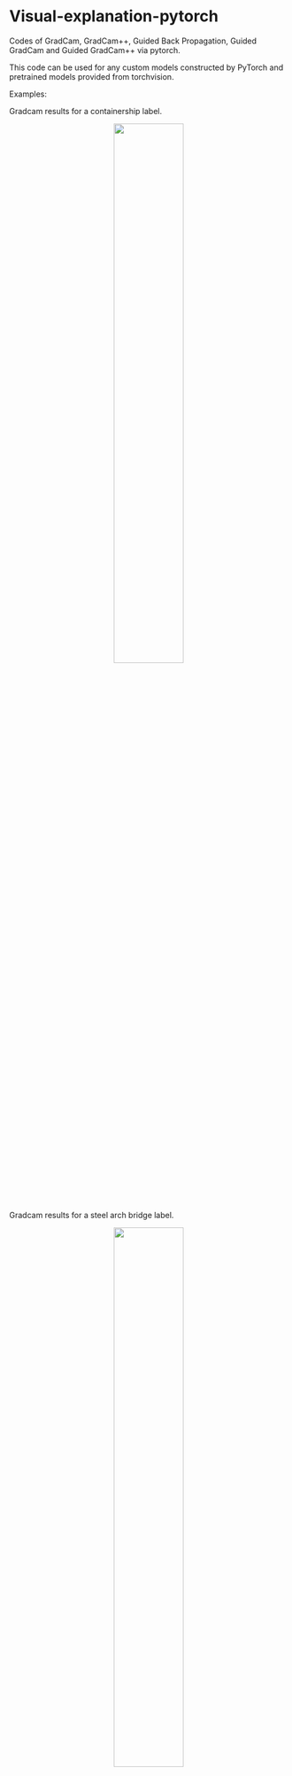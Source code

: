 # Visual-explanation-pytorch
Codes of GradCam, GradCam++, Guided Back Propagation,  Guided GradCam and Guided GradCam++ via pytorch.

This code can be used for any custom models constructed by PyTorch and pretrained models provided from torchvision.

Examples: 

Gradcam results for a containership label.
<p align="center">
<img src="https://user-images.githubusercontent.com/48608835/129145521-52017192-e4ab-4fda-bc7a-98098b58d3ec.png" width="50%" height="50%">
</p>

Gradcam results for a steel arch bridge label.
<p align="center">
<img src="https://user-images.githubusercontent.com/48608835/129145468-9b5b1ee5-86a2-43c6-882c-c1a544f6a4d4.png" width="50%" height="50%">
</p>

<table>
  <tr>
    <td> <img src="https://user-images.githubusercontent.com/48608835/129146959-64ad187a-5bd6-430f-953d-9ca85f7a819d.jpg" alt="1" width = 360px height = 640px ></td>
    <td> <img src="https://user-images.githubusercontent.com/48608835/129145521-52017192-e4ab-4fda-bc7a-98098b58d3ec.png" alt="2" width = 360px height = 640px></td>
    <td> <img src="https://user-images.githubusercontent.com/48608835/129145468-9b5b1ee5-86a2-43c6-882c-c1a544f6a4d4.png" alt="2" width = 360px height = 640px></td>
  </tr>
</table>


| Image | Containership label | Steel arch bridge label |
|:---:|:---:|:---:|
|<img src="https://user-images.githubusercontent.com/48608835/129146959-64ad187a-5bd6-430f-953d-9ca85f7a819d.jpg" width="50%" height="50%">  | <img src="https://user-images.githubusercontent.com/48608835/129145521-52017192-e4ab-4fda-bc7a-98098b58d3ec.png" width="100%" height="100%">  | <img src="https://user-images.githubusercontent.com/48608835/129145468-9b5b1ee5-86a2-43c6-882c-c1a544f6a4d4.png" width="100%" height="100%">|
